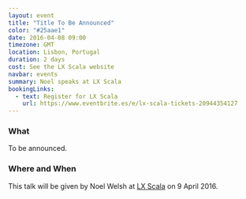 ```yaml
---
layout: event
title: "Title To Be Announced"
color: "#25aae1"
date: 2016-04-08 09:00
timezone: GMT
location: Lisbon, Portugal
duration: 2 days
cost: See the LX Scala website
navbar: events
summary: Noel speaks at LX Scala
bookingLinks:
  - text: Register for LX Scala
    url: https://www.eventbrite.es/e/lx-scala-tickets-20944354127
---
```


### What

To be announced.

### Where and When

This talk will be given by Noel Welsh at [LX Scala][lx-scala] on 9 April 2016.

[lx-scala]: http://www.lxscala.com/
